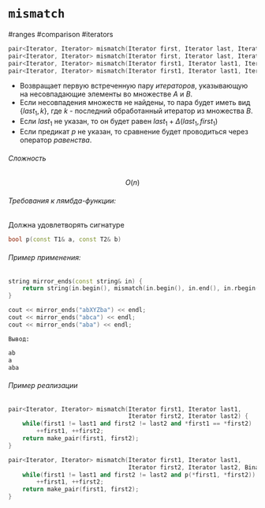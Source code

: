 # `mismatch`
#ranges #comparison #iterators

```cpp
pair<Iterator, Iterator> mismatch(Iterator first, Iterator last, Iterator first2)
pair<Iterator, Iterator> mismatch(Iterator first, Iterator last, Iterator first2, BinaryPredicate p)
pair<Iterator, Iterator> mismatch(Iterator first1, Iterator last1, Iterator first2, Iterator last2)
pair<Iterator, Iterator> mismatch(Iterator first1, Iterator last1, Iterator first2, Iterator last2, BinaryPredicate p)
```
- Возвращает первую встреченную пару *итераторов*, указывающую на несовпадающие элементы во множестве $A$ и $B$.
- Если несовпадения множеств не найдены, то пара будет иметь вид $\{last_{1}, k\}$, где $k$ - последний обработанный итератор из множества $B$.
- Если $last_1$ не указан, то он будет равен $last_{1}+\Delta(last_{1}, first_1)$ 
- Если предикат $p$ не указан, то сравнение будет проводиться через оператор *равенства*.
###### Сложность 
$$O(n)$$
###### Требования к лямбда-функции:
Должна удовлетворять сигнатуре
```cpp
bool p(const T1& a, const T2& b)
```
###### Пример применения:
```cpp
string mirror_ends(const string& in) {
	return string(in.begin(), mismatch(in.begin(), in.end(), in.rbegin()).first);
}

cout << mirror_ends("abXYZba") << endl;
cout << mirror_ends("abca") << endl;
cout << mirror_ends("aba") << endl;
```
`Вывод:`
```bash
ab
a
aba
```
###### Пример реализации
```cpp
pair<Iterator, Iterator> mismatch(Iterator first1, Iterator last1, 
								  Iterator first2, Iterator last2) {
	while(first1 != last1 and first2 != last2 and *first1 == *first2)
		++first1, ++first2;
	return make_pair(first1, first2);
}

pair<Iterator, Iterator> mismatch(Iterator first1, Iterator last1, 
								  Iterator first2, Iterator last2, BinaryPredicate p) {
	while(first1 != last1 and first2 != last2 and p(*first1, *first2))
		++first1, ++first2;
	return make_pair(first1, first2);
}
```
